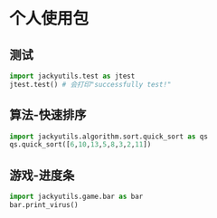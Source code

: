 # 个人使用包

## 测试

```python
import jackyutils.test as jtest
jtest.test() # 会打印"successfully test!"
```

## 算法-快速排序

```python
import jackyutils.algorithm.sort.quick_sort as qs
qs.quick_sort([6,10,13,5,8,3,2,11])
```

## 游戏-进度条

```python
import jackyutils.game.bar as bar
bar.print_virus()
```
